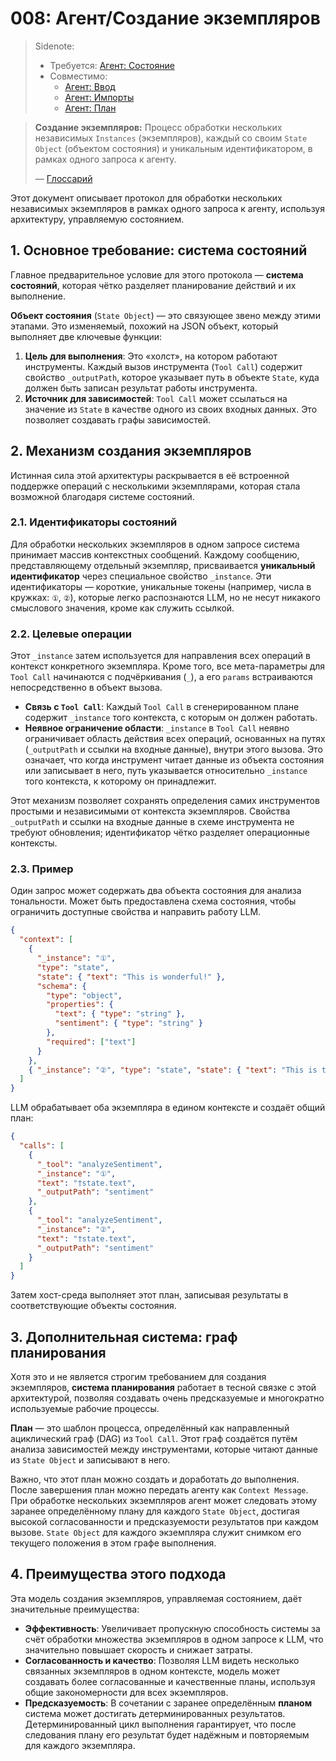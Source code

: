 # 008: Агент/Создание экземпляров

> Sidenote:
>
> - Требуется: [Агент: Состояние](./007_agent_state.md)
> - Совместимо:
>   - [Агент: Ввод](./005_agent_input.md)
>   - [Агент: Импорты](./006_agent_imports.md)
>   - [Агент: План](./009_agent_plan.md)

> **Создание экземпляров:** Процесс обработки нескольких независимых `Instances` (экземпляров), каждый со своим `State Object` (объектом состояния) и уникальным идентификатором, в рамках одного запроса к агенту.
>
> — [Глоссарий](./000_glossary.md)

Этот документ описывает протокол для обработки нескольких независимых экземпляров в рамках одного запроса к агенту, используя архитектуру, управляемую состоянием.

## 1. Основное требование: система состояний

Главное предварительное условие для этого протокола — **система состояний**, которая чётко разделяет планирование действий и их выполнение.

**Объект состояния** (`State Object`) — это связующее звено между этими этапами. Это изменяемый, похожий на JSON объект, который выполняет две ключевые функции:

1.  **Цель для выполнения**: Это «холст», на котором работают инструменты. Каждый вызов инструмента (`Tool Call`) содержит свойство `_outputPath`, которое указывает путь в объекте `State`, куда должен быть записан результат работы инструмента.
2.  **Источник для зависимостей**: `Tool Call` может ссылаться на значение из `State` в качестве одного из своих входных данных. Это позволяет создавать графы зависимостей.

## 2. Механизм создания экземпляров

Истинная сила этой архитектуры раскрывается в её встроенной поддержке операций с несколькими экземплярами, которая стала возможной благодаря системе состояний.

### 2.1. Идентификаторы состояний

Для обработки нескольких экземпляров в одном запросе система принимает массив контекстных сообщений. Каждому сообщению, представляющему отдельный экземпляр, присваивается **уникальный идентификатор** через специальное свойство `_instance`. Эти идентификаторы — короткие, уникальные токены (например, числа в кружках: `①`, `②`), которые легко распознаются LLM, но не несут никакого смыслового значения, кроме как служить ссылкой.

### 2.2. Целевые операции

Этот `_instance` затем используется для направления всех операций в контекст конкретного экземпляра. Кроме того, все мета-параметры для `Tool Call` начинаются с подчёркивания (`_`), а его `params` встраиваются непосредственно в объект вызова.

- **Связь с `Tool Call`**: Каждый `Tool Call` в сгенерированном плане содержит `_instance` того контекста, с которым он должен работать.
- **Неявное ограничение области**: `_instance` в `Tool Call` неявно ограничивает область действия всех операций, основанных на путях (`_outputPath` и ссылки на входные данные), внутри этого вызова. Это означает, что когда инструмент читает данные из объекта состояния или записывает в него, путь указывается относительно `_instance` того контекста, к которому он принадлежит.

Этот механизм позволяет сохранять определения самих инструментов простыми и независимыми от контекста экземпляров. Свойства `_outputPath` и ссылки на входные данные в схеме инструмента не требуют обновления; идентификатор чётко разделяет операционные контексты.

### 2.3. Пример

Один запрос может содержать два объекта состояния для анализа тональности. Может быть предоставлена схема состояния, чтобы ограничить доступные свойства и направить работу LLM.

```json
{
  "context": [
    {
      "_instance": "①",
      "type": "state",
      "state": { "text": "This is wonderful!" },
      "schema": {
        "type": "object",
        "properties": {
          "text": { "type": "string" },
          "sentiment": { "type": "string" }
        },
        "required": ["text"]
      }
    },
    { "_instance": "②", "type": "state", "state": { "text": "This is terrible." } }
  ]
}
```

LLM обрабатывает оба экземпляра в едином контексте и создаёт общий план:

```json
{
  "calls": [
    {
      "_tool": "analyzeSentiment",
      "_instance": "①",
      "text": "†state.text",
      "_outputPath": "sentiment"
    },
    {
      "_tool": "analyzeSentiment",
      "_instance": "②",
      "text": "†state.text",
      "_outputPath": "sentiment"
    }
  ]
}
```

Затем хост-среда выполняет этот план, записывая результаты в соответствующие объекты состояния.

## 3. Дополнительная система: граф планирования

Хотя это и не является строгим требованием для создания экземпляров, **система планирования** работает в тесной связке с этой архитектурой, позволяя создавать очень предсказуемые и многократно используемые рабочие процессы.

**План** — это шаблон процесса, определённый как направленный ациклический граф (DAG) из `Tool Call`. Этот граф создаётся путём анализа зависимостей между инструментами, которые читают данные из `State Object` и записывают в него.

Важно, что этот план можно создать и доработать _до_ выполнения. После завершения план можно передать агенту как `Context Message`. При обработке нескольких экземпляров агент может следовать этому заранее определённому плану для каждого `State Object`, достигая высокой согласованности и предсказуемости результатов при каждом вызове. `State Object` для каждого экземпляра служит снимком его текущего положения в этом графе выполнения.

## 4. Преимущества этого подхода

Эта модель создания экземпляров, управляемая состоянием, даёт значительные преимущества:

- **Эффективность**: Увеличивает пропускную способность системы за счёт обработки множества экземпляров в одном запросе к LLM, что значительно повышает скорость и снижает затраты.
- **Согласованность и качество**: Позволяя LLM видеть несколько связанных экземпляров в одном контексте, модель может создавать более согласованные и качественные планы, используя общие закономерности для всех экземпляров.
- **Предсказуемость**: В сочетании с заранее определённым **планом** система может достигать детерминированных результатов. Детерминированный цикл выполнения гарантирует, что после следования плану его результат будет надёжным и повторяемым для каждого экземпляра.